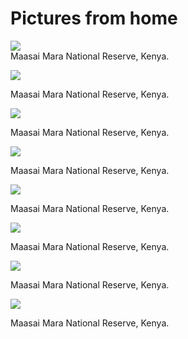 # Pictures from home

<div class="vertical-image">
  <a href="/photography/home/images/Home-1.jpg"><img src="/photography/home/images/Home-1.jpg"></a>
  <div class="caption">Maasai Mara National Reserve, Kenya.</div>
</div>

<!-- Full vertical display -->
<a href="/photography/home/images/Home-2.jpg"><img src="/photography/home/images/Home-2.jpg"></a>
<div class="caption">Maasai Mara National Reserve, Kenya.</div>

<a href="/photography/home/images/Home-3.jpg"><img src="/photography/home/images/Home-3.jpg"></a>
<div class="caption">Maasai Mara National Reserve, Kenya.</div>


<a href="/photography/home/images/Home-4.jpg"><img src="/photography/home/images/Home-4.jpg"></a>
<div class="caption">Maasai Mara National Reserve, Kenya.</div>

<a href="/photography/home/images/Home-6.jpg"><img src="/photography/home/images/Home-6.jpg"></a>
<div class="caption">Maasai Mara National Reserve, Kenya.</div>

<a href="/photography/home/images/Home-5.jpg"><img src="/photography/home/images/Home-5.jpg"></a>
<div class="caption">Maasai Mara National Reserve, Kenya.</div>

<a href="/photography/home/images/Home-7.jpg"><img src="/photography/home/images/Home-7.jpg"></a>
<div class="caption">Maasai Mara National Reserve, Kenya.</div>

<a href="/photography/home/images/Home-8.jpg"><img src="/photography/home/images/Home-8.jpg"></a>
<div class="caption">Maasai Mara National Reserve, Kenya.</div>

